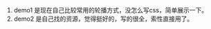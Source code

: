 <!--
 * @Author: Liao Ying
 * @Date: 2020-01-09 23:27:07
 * @LastEditTime : 2020-01-10 00:11:59
 -->
1. demo1 是现在自己比较常用的轮播方式，没怎么写css，简单展示一下。
2. demo2 是自己找的资源，觉得挺好的，写的很全，索性直接用了。